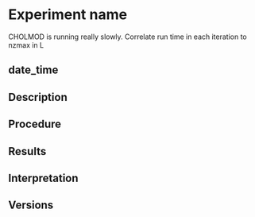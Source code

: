 Experiment name
===============

CHOLMOD is running really slowly. Correlate run time in each iteration to nzmax in L

date\_time
----------

Description
-----------

Procedure
---------

Results
-------

Interpretation
--------------

Versions
--------

